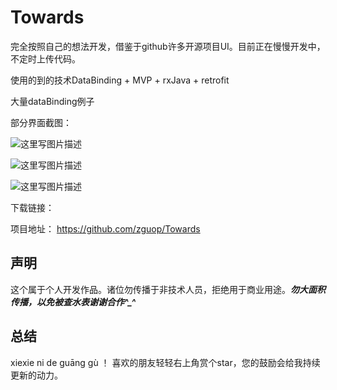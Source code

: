 # Towards
完全按照自己的想法开发，借鉴于github许多开源项目UI。目前正在慢慢开发中，不定时上传代码。


使用的到的技术DataBinding + MVP + rxJava + retrofit

大量dataBinding例子



部分界面截图：

![这里写图片描述]()

![这里写图片描述]()

![这里写图片描述]()


下载链接：
![]()


项目地址：
https://github.com/zguop/Towards

声明
--

这个属于个人开发作品。诸位勿传播于非技术人员，拒绝用于商业用途。***勿大面积传播，以免被查水表谢谢合作^_^***



总结
-
xiexie ni de guāng gù ！ 喜欢的朋友轻轻右上角赏个star，您的鼓励会给我持续更新的动力。








